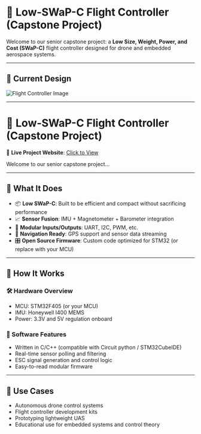 # 🚀 Low-SWaP-C Flight Controller (Capstone Project)

Welcome to our senior capstone project: a **Low Size, Weight, Power, and Cost (SWaP-C)** flight controller designed for drone and embedded aerospace systems. 

---

## 📸 Current Design

![Flight Controller Image](images/Flight_Controller_FC_29_png_alphares.png)


---
# 🚀 Low-SWaP-C Flight Controller (Capstone Project)

🔗 **Live Project Website**: [Click to View](https://jhherre3.github.io/Team29LowSwapC/)

Welcome to our senior capstone project...

---
## 🧠 What It Does

- 📦 **Low SWaP-C**: Built to be efficient and compact without sacrificing performance
- 📈 **Sensor Fusion**: IMU + Magnetometer + Barometer integration
- 🔌 **Modular Inputs/Outputs**: UART, I2C, PWM, etc.
- 🧭 **Navigation Ready**: GPS support and sensor data streaming
- 🎛️ **Open Source Firmware**: Custom code optimized for STM32 (or replace with your MCU)

---

## 🔧 How It Works

### 🛠️ Hardware Overview
- MCU: STM32F405 (or your MCU)
- IMU: Honeywell I400 MEMS
- Power: 3.3V and 5V regulation onboard

### 🧬 Software Features
- Written in C/C++ (compatible with Circuit python / STM32CubeIDE)
- Real-time sensor polling and filtering
- ESC signal generation and control logic
- Easy-to-read modular firmware

---

## 🎯 Use Cases

- Autonomous drone control systems
- Flight controller development kits
- Prototyping lightweight UAS
- Educational use for embedded systems and control theory

